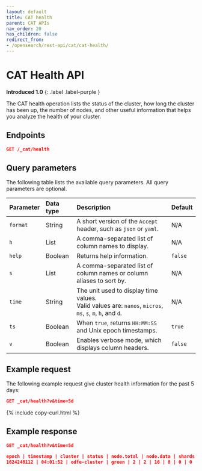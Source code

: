 ```yaml
---
layout: default
title: CAT health
parent: CAT APIs
nav_order: 20
has_children: false
redirect_from:
- /opensearch/rest-api/cat/cat-health/
---
```


# CAT Health API
**Introduced 1.0**
{: .label .label-purple }

The CAT health operation lists the status of the cluster, how long the cluster has been up, the number of nodes, and other useful information that helps you analyze the health of your cluster.


<!-- spec_insert_start
api: cat.health
component: endpoints
-->
## Endpoints
```json
GET /_cat/health
```
<!-- spec_insert_end -->


<!-- spec_insert_start
api: cat.health
component: query_parameters
columns: Parameter, Data type, Description, Default
include_deprecated: false
-->
## Query parameters

The following table lists the available query parameters. All query parameters are optional.

| Parameter | Data type | Description | Default |
| :--- | :--- | :--- | :--- |
| `format` | String | A short version of the `Accept` header, such as `json` or `yaml`. | N/A |
| `h` | List | A comma-separated list of column names to display. | N/A |
| `help` | Boolean | Returns help information. | `false` |
| `s` | List | A comma-separated list of column names or column aliases to sort by. | N/A |
| `time` | String | The unit used to display time values. <br> Valid values are: `nanos`, `micros`, `ms`, `s`, `m`, `h`, and `d`. | N/A |
| `ts` | Boolean | When `true`, returns `HH:MM:SS` and Unix epoch timestamps. | `true` |
| `v` | Boolean | Enables verbose mode, which displays column headers. | `false` |

<!-- spec_insert_end -->

## Example request

The following example request give cluster health information for the past 5 days: 

```json
GET _cat/health?v&time=5d
```
{% include copy-curl.html %}

## Example response

```json
GET _cat/health?v&time=5d

epoch | timestamp | cluster | status | node.total | node.data | shards | pri | relo | init | unassign | pending_tasks | max_task_wait_time | active_shards_percent
1624248112 | 04:01:52 | odfe-cluster | green | 2 | 2 | 16 | 8 | 0 | 0 | 0 | 0 | - | 100.0%
```
